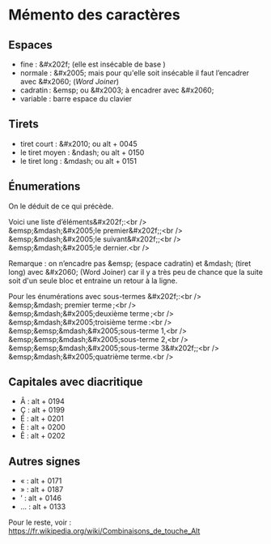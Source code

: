 # Mémento des caractères

## Espaces

* fine : \&#x202f; (elle est insécable de base )
* normale : \&#x2005; mais pour qu'elle soit insécable il faut l’encadrer avec \&#x2060;
(_Word Joiner_)
* cadratin : \&emsp; ou \&#x2003; à encadrer avec \&#x2060;
* variable : barre espace du clavier

## Tirets

* tiret court : \&#x2010; ou alt + 0045
* le tiret moyen : \&ndash; ou alt + 0150
* le tiret long : \&mdash; ou alt + 0151

## Énumerations

On le déduit de ce qui précède.

Voici une liste d’éléments\&#x202f;:\<br />  
\&emsp;\&mdash;\&#x2005;le premier\&#x202f;;\<br />  
\&emsp;\&mdash;\&#x2005;le suivant\&#x202f;;\<br />  
\&emsp;\&mdash;\&#x2005;le dernier.\<br />  

Remarque : on n’encadre pas \&emsp; (espace cadratin) et \&mdash; (tiret long) avec \&#x2060;
(Word Joiner) car il y a très peu de chance que la suite soit d'un seule bloc et entraine un retour
à la ligne.

Pour les énumérations avec sous-termes \&#x202f;:\<br />  
\&emsp;\&mdash\;&#x2005;premier terme&#x202f;;\<br />  
\&emsp;\&mdash;\&#x2005;deuxième terme&#x202f;;\<br />  
\&emsp;\&mdash;\&#x2005;troisième terme&#x202f;:\<br />  
\&emsp;\&emsp;\&mdash;\&#x2005;sous-terme 1,\<br />  
\&emsp;\&emsp;\&mdash;\&#x2005;sous-terme 2,\<br />  
\&emsp;\&emsp;\&mdash;\&#x2005;sous-terme 3\&#x202f;;\<br />  
\&emsp;\&mdash;\&#x2005;quatrième terme.\<br />  

## Capitales avec diacritique

* Â : alt + 0194
* Ç : alt + 0199
* É : alt + 0201
* È : alt + 0200
* Ê : alt + 0202

## Autres signes
* « : alt + 0171 
* » : alt + 0187
* ’ : alt + 0146
* … : alt + 0133

Pour le reste, voir : https://fr.wikipedia.org/wiki/Combinaisons_de_touche_Alt

